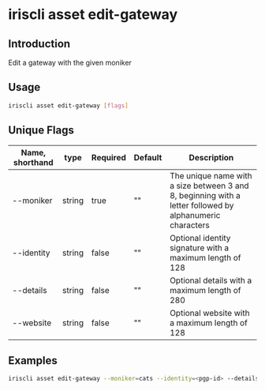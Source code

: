 # iriscli asset edit-gateway

## Introduction

Edit a gateway with the given moniker

## Usage

```bash
iriscli asset edit-gateway [flags]
```

## Unique Flags

| Name, shorthand     | type   | Required | Default  | Description                                                         |
| --------------------| -----  | -------- | -------- | ------------------------------------------------------------------- |
| --moniker           | string | true     | ""       | The unique name with a size between 3 and 8, beginning with a letter followed by alphanumeric characters |
| --identity          | string | false    | ""       | Optional identity signature with a maximum length of 128 |
| --details           | string | false    | ""       | Optional details with a maximum length of 280            |
| --website           | string | false    | ""       | Optional website with a maximum length of 128            |

## Examples

```bash
iriscli asset edit-gateway --moniker=cats --identity=<pgp-id> --details="Cat Tokens" --website="http://www.example.com" --from=<key-name> --chain-id=irishub --fee=0.4iris --commit
```
